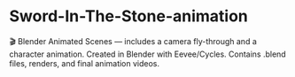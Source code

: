 # Sword-In-The-Stone-animation
🎬 Blender Animated Scenes — includes a camera fly-through and a character animation. Created in Blender with Eevee/Cycles. Contains .blend files, renders, and final animation videos.
